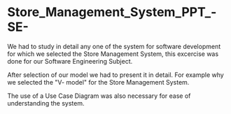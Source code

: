 # Store_Management_System_PPT_-SE-

We had to study in detail any one of the system for software development for which we selected 
the Store Management System, this excercise was done for our Software Engineering Subject.


After selection of our model we had to present it in detail.
For example why we selected the "V- model" for the Store Management System.

The use of a Use Case Diagram was also necessary for ease of understanding the system.
